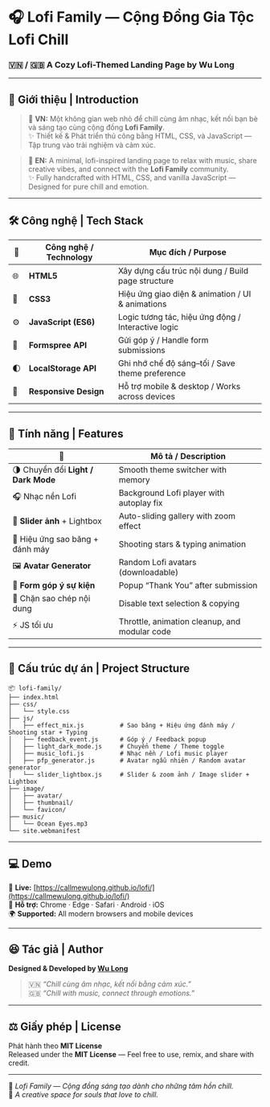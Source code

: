 # 🎧 Lofi Family — Cộng Đồng Gia Tộc Lofi Chill

### 🇻🇳 / 🇬🇧 A Cozy Lofi-Themed Landing Page by **Wu Long**

---

## 🌸 Giới thiệu | Introduction

> 🌙 **VN:** Một không gian web nhỏ để chill cùng âm nhạc, kết nối bạn bè và sáng tạo cùng cộng đồng **Lofi Family**.  
> ✨ Thiết kế & Phát triển thủ công bằng HTML, CSS, và JavaScript — Tập trung vào trải nghiệm và cảm xúc.

> 🎵 **EN:** A minimal, lofi-inspired landing page to relax with music, share creative vibes, and connect with the **Lofi Family** community.  
> ✨ Fully handcrafted with HTML, CSS, and vanilla JavaScript — Designed for pure chill and emotion.

---

## 🛠️ Công nghệ | Tech Stack

| 🔰  | Công nghệ / Technology | Mục đích / Purpose                                 |
| --- | ---------------------- | -------------------------------------------------- |
| 🌐  | **HTML5**              | Xây dựng cấu trúc nội dung / Build page structure  |
| 🎨  | **CSS3**               | Hiệu ứng giao diện & animation / UI & animations   |
| ⚙️  | **JavaScript (ES6)**   | Logic tương tác, hiệu ứng động / Interactive logic |
| 💌  | **Formspree API**      | Gửi góp ý / Handle form submissions                |
| 🌓  | **LocalStorage API**   | Ghi nhớ chế độ sáng–tối / Save theme preference    |
| 📱  | **Responsive Design**  | Hỗ trợ mobile & desktop / Works across devices     |

---

## 🌈 Tính năng | Features

| 🌟                                  | Mô tả / Description                           |
| ----------------------------------- | --------------------------------------------- |
| 🌗 Chuyển đổi **Light / Dark Mode** | Smooth theme switcher with memory             |
| 🎧 Nhạc nền Lofi                    | Background Lofi player with autoplay fix      |
| 📸 **Slider ảnh** + Lightbox        | Auto-sliding gallery with zoom effect         |
| 💫 Hiệu ứng sao băng + đánh máy     | Shooting stars & typing animation             |
| 🖼️ **Avatar Generator**             | Random Lofi avatars (downloadable)            |
| 💬 **Form góp ý sự kiện**           | Popup “Thank You” after submission            |
| 🚫 Chặn sao chép nội dung           | Disable text selection & copying              |
| ⚡ JS tối ưu                        | Throttle, animation cleanup, and modular code |

---

## 📂 Cấu trúc dự án | Project Structure

```
📦 lofi-family/
├── index.html
├── css/
│   └── style.css
├── js/
│   ├── effect_mix.js          # Sao băng + Hiệu ứng đánh máy / Shooting star + Typing
│   ├── feedback_event.js      # Góp ý / Feedback popup
│   ├── light_dark_mode.js     # Chuyển theme / Theme toggle
│   ├── music_lofi.js          # Nhạc nền / Lofi music player
│   ├── pfp_generator.js       # Avatar ngẫu nhiên / Random avatar generator
│   └── slider_lightbox.js     # Slider & zoom ảnh / Image slider + Lightbox
├── image/
│   ├── avatar/
│   ├── thumbnail/
│   └── favicon/
├── music/
│   └── Ocean Eyes.mp3
└── site.webmanifest
```

---

## 💻 Demo

🔗 **Live:** [https://callmewulong.github.io/lofi/](https://callmewulong.github.io/lofi/)  
📱 **Hỗ trợ:** Chrome · Edge · Safari · Android · iOS  
🌍 **Supported:** All modern browsers and mobile devices

---

## 😆 Tác giả | Author

**Designed & Developed by [Wu Long](https://x.com/callmewulong)**

> 🇻🇳 _“Chill cùng âm nhạc, kết nối bằng cảm xúc.”_  
> 🇬🇧 _“Chill with music, connect through emotions.”_

---

## ⚖️ Giấy phép | License

Phát hành theo **MIT License**  
Released under the **MIT License** — Feel free to use, remix, and share with credit.

---

💜 _Lofi Family — Cộng đồng sáng tạo dành cho những tâm hồn chill._  
💫 _A creative space for souls that love to chill._
